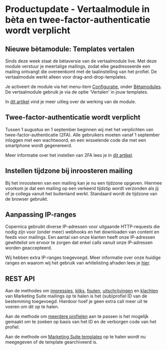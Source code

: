 # Productupdate - Vertaalmodule in bèta en twee-factor-authenticatie wordt verplicht

## Nieuwe bètamodule: Templates vertalen
Sinds deze week staat de bètaversie van de vertaalmodule live. Met deze module verstuur je meertalige mailings, zodat elke geadresseerde een mailing ontvangt die overeenkomt met de taalinstelling van het profiel. De vertaalmodule werkt alleen voor drag-and-drop-templates.

Je activeert de module via het menu-item [Configuratie](https://ms.copernica.com/#/admin), onder [Bètamodules](https://ms.copernica.com/#/admin/user/betamodules). De vertaalmodule gebruik je via de optie 'Vertalen' in jouw templates.

In [dit artikel](./multi-language) vind je meer uitleg over de werking van de module.

## Twee-factor-authenticatie wordt verplicht
Tussen 1 augustus en 1 september beginnen wij met het verplichten van twee-factor-authenticatie (2FA). Alle gebruikers moeten vanaf 1 september inloggen met een wachtwoord, en een wisselende code die met een smartphone wordt gegenereerd.

Meer informatie over het instellen van 2FA lees je in [dit artikel](https://www.copernica.com/nl/blog/post/twee-factor-authenticatie-verplicht-vanaf-1-september).

## Instellen tijdzone bij inroosteren mailing
Bij het inroosteren van een mailing kan je nu een tijdzone opgeven. Hiermee voorkom je dat een mailing op een verkeerd tijdstip wordt verzonden als jij of je collega vanuit het buitenland werkt. Standaard wordt de tijdzone van de browser gebruikt.

## Aanpassing IP-ranges
Copernica gebruikt diverse IP-adressen voor uitgaande HTTP-requests die nodig zijn voor (onder meer) webhooks en het downloaden van content en feeds voor mailings. Een aantal van onze klanten heeft onze IP-adressen gewhitelist om ervoor te zorgen dat enkel calls vanuit onze IP-adressen worden geaccepteerd. 

Wij hebben extra IP-ranges toegevoegd. Meer informatie over onze huidige ranges en waarom wij het gebruik van whitelisting afraden lees je [hier](./policy-outgoing-ip-addresses).

## REST API
Aan de methodes om [impressies](https://www.copernica.com/nl/documentation/restv3/rest-get-ms-emailing-impressions), [kliks](https://www.copernica.com/nl/documentation/restv3/rest-get-ms-emailing-clicks), [fouten](https://www.copernica.com/nl/documentation/restv3/rest-get-ms-emailing-errors), [uitschrijvingen](https://www.copernica.com/nl/documentation/restv3/rest-get-ms-emailing-unsubscribes) en [klachten](https://www.copernica.com/nl/documentation/restv3/rest-get-ms-emailing-abuses) van Marketing Suite mailings op te halen is het (sub)profiel ID van de bestemming toegevoegd. Hierdoor hoef je geen extra call meer uit te voeren om dit op te halen.

Aan de methode om [meerdere profielen](https://www.copernica.com/nl/documentation/restv3/rest-put-database-profiles) aan te passen is het mogelijk gemaakt om te zoeken op basis van het ID en de verborgen code van het profiel.

Aan de methode om [Marketing Suite templates](https://www.copernica.com/nl/documentation/restv3/rest-get-ms-templates) op te halen wordt nu meegegeven of de template gearchiveerd is.
